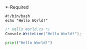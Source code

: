 \*-Required

```shell
#!/bin/bash
echo "Hello World!"
```
```csharp
/* Hello World.cs */
Console.WriteLine("Hello World!");
```
```python
print("Hello World!")
```
